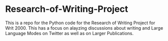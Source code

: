 # Research-of-Writing-Project

This is a repo for the Python code for the Research of Writing Project for Writ 2000. This has a focus on alayzing discussions about writing and Large Language Modes on Twitter as well as on Larger Publications. 
